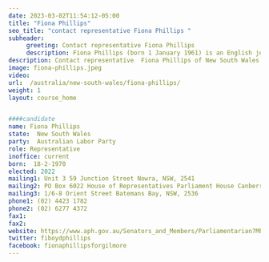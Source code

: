 ```yaml
---
date: 2023-03-02T11:54:12-05:00
title: "Fiona Phillips"
seo_title: "contact representative Fiona Phillips "
subheader:
     greeting: Contact representative Fiona Phillips
     description: Fiona Phillips (born 1 January 1961) is an English journalist, broadcaster and television presenter. She is best known for her presenting roles with the ITV Breakfast programme GMTV Today.
description: Contact representative  Fiona Phillips of New South Wales. Contact information for  Fiona Phillips includes email address, phone number, and mailing address.
image: fiona-phillips.jpeg
video:
url:  /australia/new-south-wales/fiona-phillips/
weight: 1
layout: course_home


####candidate
name: Fiona Phillips
state:	New South Wales
party:	Australian Labor Party
role: Representative
inoffice: current
born:  18-2-1970
elected: 2022
mailing1: Unit 3 59 Junction Street Nowra, NSW, 2541
mailing2: PO Box 6022 House of Representatives Parliament House Canberra ACT 2600
mailing3: 1/6-8 Orient Street Batemans Bay, NSW, 2536
phone1: (02) 4423 1782
phone2: (02) 6277 4372
fax1:
fax2:
website: https://www.aph.gov.au/Senators_and_Members/Parliamentarian?MPID=147140
twitter: fiboydphillips
facebook: fionaphillipsforgilmore
---
```


